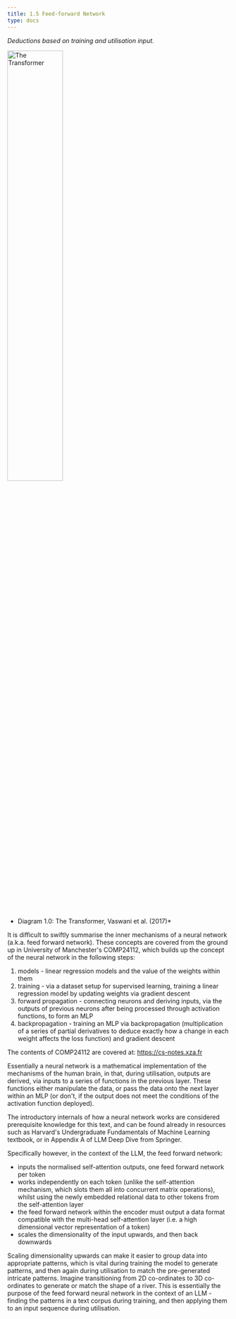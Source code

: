 ```yaml
---
title: 1.5 Feed-forward Network
type: docs
---
```


*Deductions based on training and utilisation input.*

<img src="/img/transformer-vaswani.png" alt="The Transformer" width="50%"/>

* Diagram 1.0: The Transformer, Vaswani et al. (2017)*

It is difficult to swiftly summarise the inner mechanisms of a neural network (a.k.a. feed forward network). These concepts are covered from the ground up in University of Manchester's COMP24112, which builds up the concept of the neural network in the following steps:

1. models \- linear regression models and the value of the weights within them  
2. training \- via a dataset setup for supervised learning, training a linear regression model by updating weights via gradient descent  
3. forward propagation \- connecting neurons and deriving inputs, via the outputs of previous neurons after being processed through activation functions, to form an MLP  
4. backpropagation \- training an MLP via backpropagation (multiplication of a series of partial derivatives to deduce exactly how a change in each weight affects the loss function) and gradient descent

The contents of COMP24112 are covered at: https://cs-notes.xza.fr

Essentially a neural network is a mathematical implementation of the mechanisms of the human brain, in that, during utilisation, outputs are derived, via inputs to a series of functions in the previous layer. These functions either manipulate the data, or pass the data onto the next layer within an MLP (or don't, if the output does not meet the conditions of the activation function deployed).

The introductory internals of how a neural network works are considered prerequisite knowledge for this text, and can be found already in resources such as Harvard's Undergraduate Fundamentals of Machine Learning textbook, or in Appendix A of LLM Deep Dive from Springer.

Specifically however, in the context of the LLM, the feed forward network:

* inputs the normalised self-attention outputs, one feed forward network per token  
* works independently on each token (unlike the self-attention mechanism, which slots them all into concurrent matrix operations), whilst using the newly embedded relational data to other tokens from the self-attention layer  
* the feed forward network within the encoder must output a data format compatible with the multi-head self-attention layer (i.e. a high dimensional vector representation of a token)  
* scales the dimensionality of the input upwards, and then back downwards

Scaling dimensionality upwards can make it easier to group data into appropriate patterns, which is vital during training the model to generate patterns, and then again during utilisation to match the pre-generated intricate patterns. Imagine transitioning from 2D co-ordinates to 3D co-ordinates to generate or match the shape of a river. This is essentially the purpose of the feed forward neural network in the context of an LLM \- finding the patterns in a text corpus during training, and then applying them to an input sequence during utilisation.
